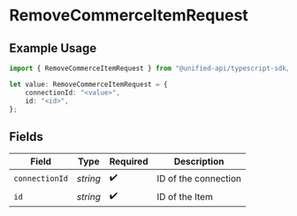 # RemoveCommerceItemRequest

## Example Usage

```typescript
import { RemoveCommerceItemRequest } from "@unified-api/typescript-sdk/sdk/models/operations";

let value: RemoveCommerceItemRequest = {
    connectionId: "<value>",
    id: "<id>",
};
```

## Fields

| Field                | Type                 | Required             | Description          |
| -------------------- | -------------------- | -------------------- | -------------------- |
| `connectionId`       | *string*             | :heavy_check_mark:   | ID of the connection |
| `id`                 | *string*             | :heavy_check_mark:   | ID of the Item       |